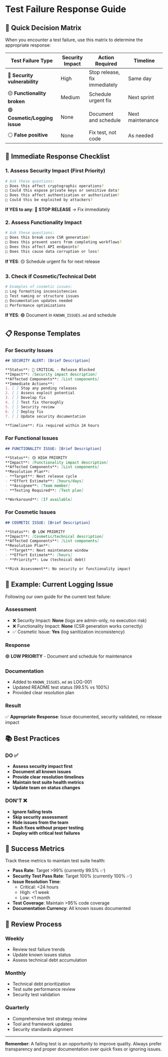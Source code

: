 # Test Failure Response Guide

## 🎯 Quick Decision Matrix

When you encounter a test failure, use this matrix to determine the appropriate response:

| Test Failure Type | Security Impact | Action Required | Timeline |
|------------------|----------------|-----------------|----------|
| 🔴 **Security vulnerability** | High | Stop release, fix immediately | Same day |
| 🟡 **Functionality broken** | Medium | Schedule urgent fix | Next sprint |
| 🟢 **Cosmetic/Logging issue** | None | Document and schedule | Next maintenance |
| ⚪ **False positive** | None | Fix test, not code | As needed |

## 🚀 Immediate Response Checklist

### 1. **Assess Security Impact** (First Priority)
```bash
# Ask these questions:
□ Does this affect cryptographic operations?
□ Could this expose private keys or sensitive data?
□ Does this affect authentication or authorization?
□ Could this be exploited by attackers?
```

**If YES to any**: 🔴 **STOP RELEASE** → Fix immediately

### 2. **Assess Functionality Impact**
```bash
# Ask these questions:
□ Does this break core CSR generation?
□ Does this prevent users from completing workflows?
□ Does this affect API endpoints?
□ Does this cause data corruption or loss?
```

**If YES**: 🟡 Schedule urgent fix for next release

### 3. **Check if Cosmetic/Technical Debt**
```bash
# Examples of cosmetic issues:
□ Log formatting inconsistencies
□ Test naming or structure issues
□ Documentation updates needed
□ Performance optimizations
```

**If YES**: 🟢 Document in `KNOWN_ISSUES.md` and schedule

## 📋 Response Templates

### For Security Issues
```markdown
## SECURITY ALERT: [Brief Description]

**Status**: 🔴 CRITICAL - Release Blocked
**Impact**: [Security impact description]
**Affected Components**: [List components]
**Immediate Actions**:
1. [ ] Stop any pending releases
2. [ ] Assess exploit potential
3. [ ] Develop fix
4. [ ] Test fix thoroughly
5. [ ] Security review
6. [ ] Deploy fix
7. [ ] Update security documentation

**Timeline**: Fix required within 24 hours
```

### For Functional Issues
```markdown
## FUNCTIONALITY ISSUE: [Brief Description]

**Status**: 🟡 HIGH PRIORITY
**Impact**: [Functionality impact description]
**Affected Components**: [List components]
**Resolution Plan**:
- **Target**: Next release cycle
- **Effort Estimate**: [hours/days]
- **Assignee**: [Team member]
- **Testing Required**: [Test plan]

**Workaround**: [If available]
```

### For Cosmetic Issues
```markdown
## COSMETIC ISSUE: [Brief Description]

**Status**: 🟢 LOW PRIORITY
**Impact**: [Cosmetic/technical description]
**Affected Components**: [List components]
**Resolution Plan**:
- **Target**: Next maintenance window
- **Effort Estimate**: [hours]
- **Priority**: Low (technical debt)

**Risk Assessment**: No security or functionality impact
```

## 🔧 Example: Current Logging Issue

Following our own guide for the current test failure:

### Assessment
- ❌ Security Impact: **None** (logs are admin-only, no execution risk)
- ❌ Functionality Impact: **None** (CSR generation works correctly)
- ✅ Cosmetic Issue: **Yes** (log sanitization inconsistency)

### Response
🟢 **LOW PRIORITY** - Document and schedule for maintenance

### Documentation
- Added to `KNOWN_ISSUES.md` as LOG-001
- Updated README test status (99.5% vs 100%)
- Provided clear resolution plan

### Result
✅ **Appropriate Response**: Issue documented, security validated, no release impact

## 📚 Best Practices

### DO ✅
- **Assess security impact first**
- **Document all known issues**
- **Provide clear resolution timelines**
- **Maintain test suite health metrics**
- **Update team on status changes**

### DON'T ❌
- **Ignore failing tests**
- **Skip security assessment**
- **Hide issues from the team**
- **Rush fixes without proper testing**
- **Deploy with critical test failures**

## 🎯 Success Metrics

Track these metrics to maintain test suite health:

- **Pass Rate**: Target >99% (currently 99.5% ✅)
- **Security Test Pass Rate**: Target 100% (currently 100% ✅)
- **Issue Resolution Time**:
  - Critical: <24 hours
  - High: <1 week  
  - Low: <1 month
- **Test Coverage**: Maintain >95% code coverage
- **Documentation Currency**: All known issues documented

## 🔄 Review Process

### Weekly
- Review test failure trends
- Update known issues status
- Assess technical debt accumulation

### Monthly  
- Technical debt prioritization
- Test suite performance review
- Security test validation

### Quarterly
- Comprehensive test strategy review
- Tool and framework updates
- Security standards alignment

---

**Remember**: A failing test is an opportunity to improve quality. Always prefer transparency and proper documentation over quick fixes or ignoring issues.

